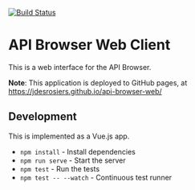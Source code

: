 [![Build Status](https://travis-ci.org/jdesrosiers/api-browser-web.svg?branch=master)](https://travis-ci.org/jdesrosiers/api-browser-web)

API Browser Web Client
======================

This is a web interface for the API Browser.

**Note**: This application is deployed to GitHub pages, at https://jdesrosiers.github.io/api-browser-web/

Development
-----------

This is implemented as a Vue.js app.

* `npm install` - Install dependencies
* `npm run serve` - Start the server
* `npm test` - Run the tests
* `npm test -- --watch` - Continuous test runner

